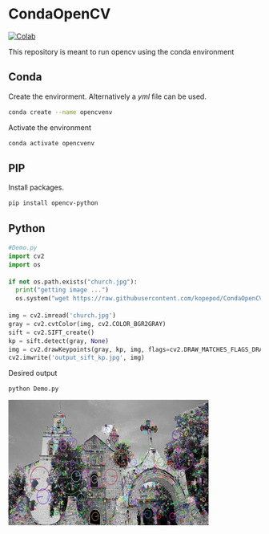 # CondaOpenCV

[![Colab](https://colab.research.google.com/assets/colab-badge.svg)](https://colab.research.google.com/drive/1khiOwLOBPNGTnqMOmTXQdqRbtEDkzTad)

This repository is meant to run opencv using the conda environment

## Conda

Create the envirorment. Alternatively a _yml_ file can be used.

```bash
conda create --name opencvenv
```

Activate the environment

```bash
conda activate opencvenv
```

## PIP

Install packages. 

```bash
pip install opencv-python
```

## Python

```python
#Demo.py
import cv2
import os

if not os.path.exists("church.jpg"):
  print("getting image ...")
  os.system("wget https://raw.githubusercontent.com/kopepod/CondaOpenCV/main/church.jpg")

img = cv2.imread('church.jpg')
gray = cv2.cvtColor(img, cv2.COLOR_BGR2GRAY)
sift = cv2.SIFT_create()
kp = sift.detect(gray, None)
img = cv2.drawKeypoints(gray, kp, img, flags=cv2.DRAW_MATCHES_FLAGS_DRAW_RICH_KEYPOINTS)
cv2.imwrite('output_sift_kp.jpg', img)

```

Desired output

```bash
python Demo.py
```
<img src="https://raw.githubusercontent.com/kopepod/CondaOpenCV/main/output_sift_kp.jpg" width="400" height="250" />


